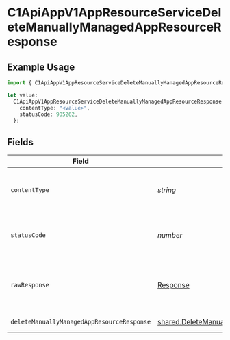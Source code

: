 # C1ApiAppV1AppResourceServiceDeleteManuallyManagedAppResourceResponse

## Example Usage

```typescript
import { C1ApiAppV1AppResourceServiceDeleteManuallyManagedAppResourceResponse } from "conductorone-sdk-typescript/sdk/models/operations";

let value:
  C1ApiAppV1AppResourceServiceDeleteManuallyManagedAppResourceResponse = {
    contentType: "<value>",
    statusCode: 905262,
  };
```

## Fields

| Field                                                                                                                     | Type                                                                                                                      | Required                                                                                                                  | Description                                                                                                               |
| ------------------------------------------------------------------------------------------------------------------------- | ------------------------------------------------------------------------------------------------------------------------- | ------------------------------------------------------------------------------------------------------------------------- | ------------------------------------------------------------------------------------------------------------------------- |
| `contentType`                                                                                                             | *string*                                                                                                                  | :heavy_check_mark:                                                                                                        | HTTP response content type for this operation                                                                             |
| `statusCode`                                                                                                              | *number*                                                                                                                  | :heavy_check_mark:                                                                                                        | HTTP response status code for this operation                                                                              |
| `rawResponse`                                                                                                             | [Response](https://developer.mozilla.org/en-US/docs/Web/API/Response)                                                     | :heavy_check_mark:                                                                                                        | Raw HTTP response; suitable for custom response parsing                                                                   |
| `deleteManuallyManagedAppResourceResponse`                                                                                | [shared.DeleteManuallyManagedAppResourceResponse](../../../sdk/models/shared/deletemanuallymanagedappresourceresponse.md) | :heavy_minus_sign:                                                                                                        | Successful response                                                                                                       |